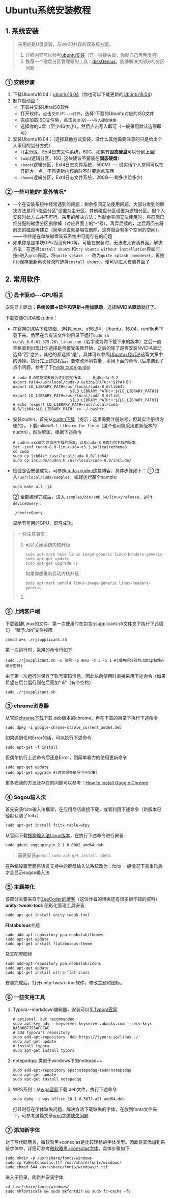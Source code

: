 # Ubuntu系统安装教程

## 1. 系统安装

> 采用的是U盘安装，与win10共存的双系统方案。
>
> 1. 详细内容可以参考[ubuntu安装](https://jingyan.baidu.com/article/3c48dd348bc005e10be358eb.html)（万一链接失效，你就自己再百度吧）
> 2. 推荐一个磁盘分区管理等的工具：[diskGenius](http://www.diskgenius.cn/)，能够解决大部分的分区问题

### ① 安装步骤

1. 下载Ubuntu16.04：[ubuntu16.04](http://mirror.pnl.gov/releases/xenial/)（你也可以下载更新的[Ubuntu18.04](https://www.ubuntu.com/download/desktop)）
2. 制作启动盘：
   - 下载并安装UltraISO软件
   - 打开软件，点击`文件(F)-->打开`，选择1下载的Ubuntu对应的ISO文件
   - 完成加载ISO文件后，点击`启动(B)-->写入硬盘映像`
   - 选择你的U盘（至少4G大小），然后点击写入即可（一般采用默认选项即可）
3. 安装Ubuntu16.04：（选择其他方式安装，没什么其他需要注意的只是给出个人采用的划分方式）
   - `/`(主分区，Ext4日志文件系统，60G，如果有**固态硬盘**可以分到上面) 
   - `swap`(逻辑分区，16G, 这块建议不要装在**固态硬盘**) 
   - `/boot`(逻辑分区，Ext4日志文件系统，500M) --- 说实话个人觉得可以在开辟大一点，不然更新内核后时不时要删点东西
   - `/home`(逻辑分区，Ext4日志文件系统，200G---剩多少给多少)

### ② 一些可能的"意外情况"

- 一个在安装系统中经常遇到的问题：剩余空间无法使用问题，大部分看到的解决方法是将“/磁盘分区”设置为主分区，其他磁盘分区设置为逻辑分区。但个人安装时此方式并不可行。采用的解决方法：当剩余空间无法使用时，将前面已经分配的磁盘分区删除掉（对应界面上的“-”号），再弄后续的，之后再回去将前面的磁盘再建立（简单点说就是隔位删除，这样就会有多个空闲的空间）。 —— 往往是在单块磁盘装双系统中可能存在的问题
- 如果你是是单块GPU而没有HD等，可能在安装时，无法进入安装界面。解决方法：在选择`install ubuntu`和`try ubuntu without installation`界面时，按`e`进入`grub`界面，将`quite splash ---`改为`quite splash nomodeset`，再按`F10`保存重新再次登录时选择`install ubuntu`，便可以进入安装界面了

## 2. 常用软件

### ① 显卡驱动---GPU相关

安装显卡驱动：**系统设置→软件和更新→附加驱动**，选择**NVIDIA驱动**就好了。

下载安装CUDA和cudnn：

- 在官网[CUDA下载界面](https://developer.nvidia.com/cuda-downloads)，选择Linux，x86_64，Ubuntu，16.04，runfile再下载下来。后面在含有该文件的目录下运行`sudo sh cuda\_8.0.61_375.26\_linux.run`（名字改为你下载下来的版本）之后一直空格直到出现让你选择是否接受条款开始，之后的除了是否安装NVIDIA驱动选择“否”之外，其他的都选择“是”。具体可以参照[Ubuntu+CUDA](http://lib.csdn.net/article/deeplearning/55144)这篇文章中的选择。执行完上述过程后，要修改环境变量，采用下面的命令, (后来遇到了点小问题，参考了下[nvida cuda guide](http://docs.nvidia.com/cuda/cuda-installation-guide-linux/index.html#axzz4f2Gn9xWL))

  ```shell
  # cuda-8.0可能需要改为你对应的版本 --- 比如cuda-9.2
  export PATH=/usr/local/cuda-8.0/bin${PATH:+:${PATH}}
  export LD_LIBRARY_PATH=/usr/local/cuda-8.0/lib64\
                           ${LD_LIBRARY_PATH:+:${LD_LIBRARY_PATH}}
  export LD_LIBRARY_PATH=/usr/local/cuda-8.0/lib\
                           ${LD_LIBRARY_PATH:+:${LD_LIBRARY_PATH}}
  # echo 'export LD_LIBRARY_PATH=/usr/local/cuda-8.0/lib64:$LD_LIBRARY_PATH' >> ~/.bashrc
  ```

- 安装cudnn，首先从[cudnn下载](https://developer.nvidia.com/rdp/cudnn-download)（提示：这里需要注册账号，但其实注册很方便的）。下载`cuDNNv5.1 Library for linux`（这个也可能采用更新版本的cudnn），然后解压，根据下述命令

  ```shell
  # cudnn-xxx改为你自己下载的版本，以及cuda-8.0改为你下载的版本
  tar -zxvf cudnn-8.0-linux-x64-v5.1.solitairetheme8
  cd cuda
  sudo cp lib64/* /usr/local/cuda-8.0/lib64/
  sudo cp include/cudnn.h /usr/local/cuda-8.0/include/
  ```

- 检验是否安装成功，可参照[cuda+cudnn](http://shomy.top/2016/12/29/gpu-tensorflow-install/)这篇博客，具体步骤如下：
  ① 进入`/usr/local/cuda/samples`，编译运行某个sample:

  ```shell
  sudo make all -j4
  ```

  ② 全部编译完成后，进入 `samples/bin/x86_64/linux/release`，运行`deviceQuery`：

  ```shell
  ./deviceQuery
  ```

  显示有可用的GPU，即可成功。

> 一些注意事项：
>
> 1. 可以关闭系统内核升级
>
>    ```shell
>    sudo apt-mark hold linux-image-generic linux-headers-generic
>    sudo apt-get update
>    sudo apt-get upgrade -y
>    ```
>
>    如果你想重新启动内核升级
>
>    ```shell
>    sudo apt-mark unhold linux-image-generic linux-headers-generic
>    ```
>
> 2. 

### ② 上网客户端

下载锐捷Linux的文件，第一次使用时在包含rjsupplicant.sh文件夹下执行下述语句，“赋予./sh”文件权限

```shell
chmod a+x ./rjsupplicant.sh
```

第一次运行时，采用的命令行如下

```shell
sudo ./rjsupplicant.sh -u 账号 -p 密码 -d 1 -S 1 #(后两项分别为动态ip和保存账号密码)
```

由于第一次运行时保存了账号密码信息，因此以后使用时直接采用下述命令（如果希望在后台运行则在后面加“ &”（有个空格）

```shell
sudo ./rjsupplicant.sh
```

### ③ chrome浏览器

从官网[chrome下载](http://www.google.cn/chrome/browser/desktop/)下载.deb版本的chrome，再在下载的目录下执行下述命令

```shell
sudo dpkg -i google-chrome-stable_current_amd64.deb
```

如果遇到任何Error的话，可以执行下述命令

```shell
sudo apt-get -f install
```

但偶尔执行上述命令后还是Error，则简单暴力的使用更新命令

```shell
sudo apt-get update
sudo apt-get upgrade #(这句很多情况下不需要)
```

更多安装的方法及存在的问题可以参考：[How to install Google Chrome](http://askubuntu.com/questions/510056/how-to-install-google-chrome)

### ④ Sogou输入法

首先安装fcitx输入法框架，在应用商店直接下载，或者利用下述命令（新版本已经默认装了fcitx）

```shell
sudo apt-get install fcitx-table-wbpy
```

从官网下载[搜狗输入法Linux版本](http://pinyin.sogou.com/linux/?r=pinyin)，在执行下述命令进行安装

```shell
sudo gdebi sogoupinyin_2.1.0.0082_amd64.deb
```

> 需要安装`gdebi`：`sudo apt-get install gdebi`

在系统设置里面将语言支持中的键盘输入法系统改为：fcitx
一般情况下需重启后才会显示sogou输入法

### ⑤ 主题美化

该部分主要来自于[ZeeCoder的博客](http://blog.csdn.net/terence1212/article/details/52270210)（这位作者的博客还有很多很不错的资料）
**unity-tweak-tool**: 图形化管理工具安装

```
sudo apt-get install unity-tweak-tool
```

**Flatabulous**主题

```shell
sudo add-apt-repository ppa:noobslab/themes
sudo apt-get update
sudo apt-get install flatabulous-theme
```

及其配套图标

```shell
sudo add-apt-repository ppa:noobslab/icons
sudo apt-get update
sudo apt-get install ultra-flat-icons
```

安装完成后，打开unity-tweak-tool软件，修改主题和图标。

### ⑥ 一些实用工具

1. Typora--markdown编辑器，安装可以见[Typora官网](https://typora.io/)

   ```shell
   # optional, but recommended
   sudo apt-key adv --keyserver keyserver.ubuntu.com --recv-keys BA300B7755AFCFAE
   # add Typora's repository
   sudo add-apt-repository 'deb https://typora.io/linux ./'
   sudo apt-get update
   # install typora
   sudo apt-get install typora
   ```

2. notepadqq: 类似于windows下的notepad++

   ```shell
   sudo add-apt-repository ppa:notepadqq-team/notepadqq
   sudo apt-get update
   sudo apt-get install notepadqq
   ```

3. WPS系列：从[wps官网](http://linux.wps.cn/)下载.deb文件，执行下述命令

   ```shell
   sudo dpkg -i wps-office_10.1.0.5672-a21_amd64.deb
   ```

   打开时存在字体缺失问题，解决方法下载缺失的字体，在放到fonts文件夹下，可参考这篇文章[wps字体缺失问题](https://my.oschina.net/renwofei423/blog/635798)

### ⑦ 添加新字体

对于写代码而言，微软雅黑+consolas是比较理想的字体类型。因此将其添加到系统字体中，详细可参考[微软雅黑+consolas字体](http://www.linuxdiyf.com/linux/21351.html)，具体步骤如下

```shell
sudo mkdir -p /usr/share/fonts/windows
sudo cp YaHeiConsolas.ttf /usr/share/fonts/windows/
sudo chmod 644 /usr/share/fonts/windows/*.ttf
```

进入子目录，刷新并安装字体

```shell
cd /usr/share/fonts/windows/
sudo mkfontscale && sudo mkfontdir && sudo fc-cache -fv
```

